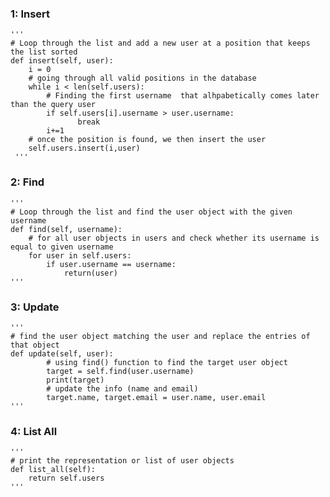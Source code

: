 
### 1: Insert
    '''
    # Loop through the list and add a new user at a position that keeps the list sorted
    def insert(self, user):
        i = 0
        # going through all valid positions in the database
        while i < len(self.users):
            # Finding the first username  that alhpabetically comes later than the query user
            if self.users[i].username > user.username:
                   break
            i+=1
        # once the position is found, we then insert the user
        self.users.insert(i,user)
     '''
        
### 2: Find
    '''
    # Loop through the list and find the user object with the given username
    def find(self, username):
        # for all user objects in users and check whether its username is equal to given username
        for user in self.users:
            if user.username == username:
                return(user)
    '''

### 3: Update
    '''
    # find the user object matching the user and replace the entries of that object
    def update(self, user):
            # using find() function to find the target user object
            target = self.find(user.username)
            print(target)
            # update the info (name and email)
            target.name, target.email = user.name, user.email
    '''

### 4: List All
    '''
    # print the representation or list of user objects
    def list_all(self):
        return self.users
    '''

